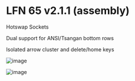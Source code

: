 # LFN 65 v2.1.1 (assembly)

Hotswap Sockets

Dual support for ANSI/Tsangan bottom rows

Isolated arrow cluster and delete/home keys

![image](https://github.com/jacoblam121/lfn65-v2/assets/122247726/6a7cd0fc-deca-4a3f-988c-c695e7cb3450)

![image](https://github.com/jacoblam121/lfn65-v2/assets/122247726/378a73f3-bd2d-46ab-b3c8-60da141cce98)

